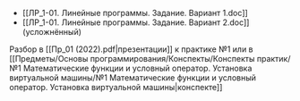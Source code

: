 - [[ЛР_1-01. Линейные программы. Задание. Вариант 1.doc]]
- [[ЛР_1-01. Линейные программы. Задание. Вариант 2.doc]] (усложнённый)

Разбор в [[Пр_01 (2022).pdf|презентации]] к практике №1 или в [[Предметы/Основы программирования/Конспекты/Конспекты практик/№1 Математические функции и условный оператор. Установка виртуальной машины/№1 Математические функции и условный оператор. Установка виртуальной машины|конспекте]]